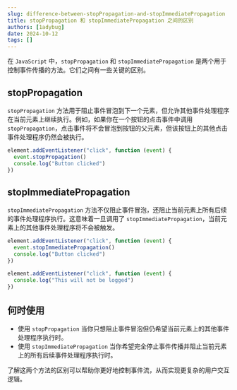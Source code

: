```yaml
---
slug: difference-between-stopPropagation-and-stopImmediatePropagation
title: stopPropagation 和 stopImmediatePropagation 之间的区别
authors: [1adybug]
date: 2024-10-12
tags: []
---
```


在 `JavaScript` 中，`stopPropagation` 和 `stopImmediatePropagation` 是两个用于控制事件传播的方法。它们之间有一些关键的区别。

## stopPropagation

`stopPropagation` 方法用于阻止事件冒泡到下一个元素，但允许其他事件处理程序在当前元素上继续执行。例如，如果你在一个按钮的点击事件中调用 `stopPropagation`，点击事件将不会冒泡到按钮的父元素，但该按钮上的其他点击事件处理程序仍然会被执行。

```TypeScript
element.addEventListener("click", function (event) {
  event.stopPropagation()
  console.log("Button clicked")
})
```

## stopImmediatePropagation

`stopImmediatePropagation` 方法不仅阻止事件冒泡，还阻止当前元素上所有后续的事件处理程序执行。这意味着一旦调用了 `stopImmediatePropagation`，当前元素上的其他事件处理程序将不会被触发。

```TypeScript
element.addEventListener("click", function (event) {
  event.stopImmediatePropagation()
  console.log("Button clicked")
})

element.addEventListener("click", function (event) {
  console.log("This will not be logged")
})
```

## 何时使用

- 使用 `stopPropagation` 当你只想阻止事件冒泡但仍希望当前元素上的其他事件处理程序执行时。
- 使用 `stopImmediatePropagation` 当你希望完全停止事件传播并阻止当前元素上的所有后续事件处理程序执行时。

了解这两个方法的区别可以帮助你更好地控制事件流，从而实现更复杂的用户交互逻辑。
